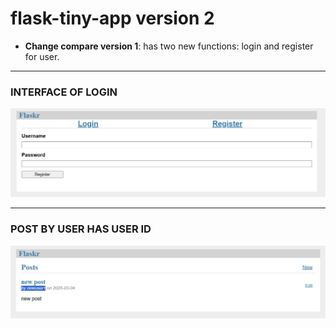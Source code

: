 # **flask-tiny-app version 2**

- **Change compare version 1**: has two new functions: login and register for user.

----

### INTERFACE OF LOGIN
![login](login.png)

----

### POST BY USER HAS USER ID
![post](post.png)